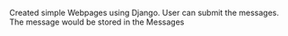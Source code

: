 Created simple Webpages using Django. 
User can submit the messages. 
The message would be stored in the Messages
